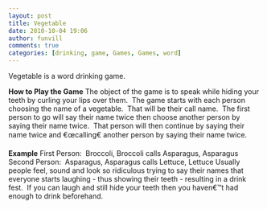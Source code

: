 ```yaml
---
layout: post
title: Vegetable
date: 2010-10-04 19:06
author: funvill
comments: true
categories: [drinking, game, Games, Games, word]
---
```

Vegetable is a word drinking game.

<strong>How to Play the Game</strong>
The object of the game is to speak while hiding your teeth by curling your lips over them.  The game starts with each person choosing the name of a vegetable.  That will be their call name.  The first person to go will say their name twice then choose another person by saying their name twice.  That person will then continue by saying their name twice and €œcalling€ another person by saying their name twice.

<strong>Example</strong>
First Person:  Broccoli, Broccoli calls Asparagus, Asparagus
Second Person:  Asparagus, Asparagus calls Lettuce, Lettuce
Usually people feel, sound and look so ridiculous trying to say their names that everyone starts laughing - thus showing their teeth - resulting in a drink fest.  If you can laugh and still hide your teeth then you haven€™t had enough to drink beforehand.
